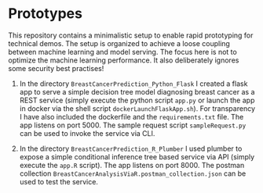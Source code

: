# Prototypes

This repository contains a minimalistic setup to enable rapid prototyping for technical demos. The setup is organized to achieve a loose coupling between machine learning and model serving. The focus here is not to optimize the machine learning performance. It also deliberately ignores some security best practises!

1. In the directory `BreastCancerPrediction_Python_Flask` I created a flask app to serve a simple decision tree model diagnosing breast cancer as a REST service (simply execute the python script `app.py` or launch the app in docker via the shell script `dockerLaunchFlaskApp.sh`). For transparency I have also included the dockerfile and the `requirements.txt` file. The app listens on port 5000. The sample request script `sampleRequest.py` can be used to invoke the service via CLI.

2. In the directory `BreastCancerPrediction_R_Plumber` I used plumber to expose a simple conditional inference tree based service via API (simply execute the `app.R` script). The app listens on port 8000. The postman collection `BreastCancerAnalysisViaR.postman_collection.json` can be used to test the service.
